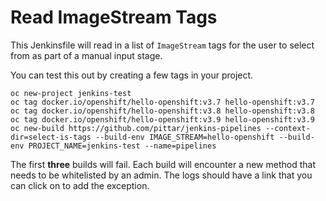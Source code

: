 # Read ImageStream Tags

This Jenkinsfile will read in a list of `ImageStream` tags for the user to select from as part of a manual input stage.

You can test this out by creating a few tags in your project.

```
oc new-project jenkins-test
oc tag docker.io/openshift/hello-openshift:v3.7 hello-openshift:v3.7
oc tag docker.io/openshift/hello-openshift:v3.8 hello-openshift:v3.8
oc tag docker.io/openshift/hello-openshift:v3.9 hello-openshift:v3.9
oc new-build https://github.com/pittar/jenkins-pipelines --context-dir=select-is-tags --build-env IMAGE_STREAM=hello-openshift --build-env PROJECT_NAME=jenkins-test --name=pipelines
```

The first **three** builds will fail.  Each build will encounter a new method that needs to be whitelisted by an admin.  The logs should have a link that you can click on to add the exception.
